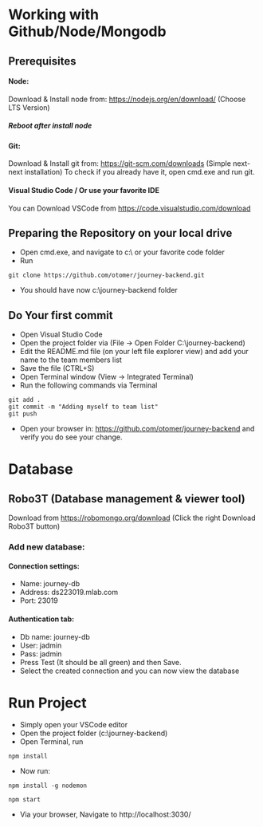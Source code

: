 # Working with Github/Node/Mongodb

## Prerequisites
#### Node:
Download & Install node from: https://nodejs.org/en/download/ (Choose LTS Version)
##### Reboot after install node
#### Git: 
Download & Install git from: https://git-scm.com/downloads (Simple next-next installation) To check if you already have it, open cmd.exe and run git.
#### Visual Studio Code / Or use your favorite IDE
You can Download VSCode from https://code.visualstudio.com/download 

## Preparing the Repository on your local drive
* Open cmd.exe, and navigate to c:\ or your favorite code folder
* Run
```
git clone https://github.com/otomer/journey-backend.git
```
* You should have now c:\journey-backend folder

## Do Your first commit
* Open Visual Studio Code
* Open the project folder via (File → Open Folder C:\journey-backend)
* Edit the README.md file (on your left file explorer view) and add your name to the team members list
* Save the file (CTRL+S)
* Open Terminal window (View → Integrated Terminal)
* Run the following commands via Terminal
```
git add .
git commit -m "Adding myself to team list"
git push
```
* Open your browser in: https://github.com/otomer/journey-backend and verify you do see your change.

# Database 
## Robo3T (Database management & viewer tool)
Download from https://robomongo.org/download (Click the right Download Robo3T button)

### Add new database: 
#### Connection settings:
* Name: journey-db
* Address: ds223019.mlab.com
* Port: 23019
#### Authentication tab:
* Db name: journey-db
* User: jadmin
* Pass: jadmin
* Press Test (It should be all green) and then Save.
* Select the created connection and you can now view the database

# Run Project
* Simply open your VSCode editor
* Open the project folder (c:\journey-backend)
* Open Terminal, run
```
npm install
```
* Now run:
```
npm install -g nodemon
```
``` 
npm start
````
* Via your browser, Navigate to http://localhost:3030/
 

